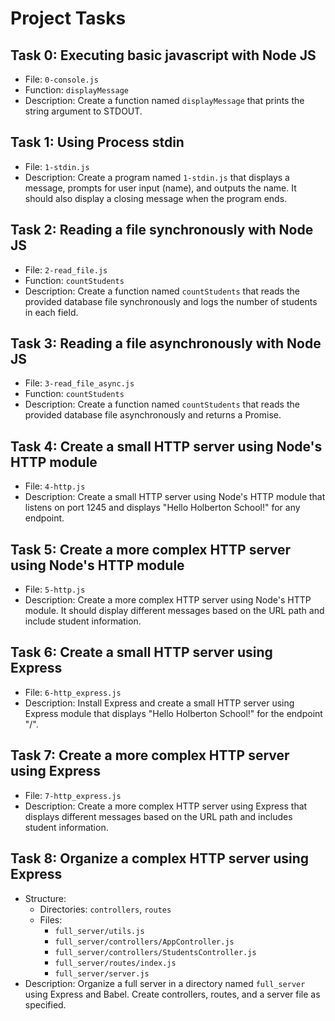 # Project Tasks

## Task 0: Executing basic javascript with Node JS

- File: `0-console.js`
- Function: `displayMessage`
- Description: Create a function named `displayMessage` that prints the string argument to STDOUT.

## Task 1: Using Process stdin

- File: `1-stdin.js`
- Description: Create a program named `1-stdin.js` that displays a message, prompts for user input (name), and outputs the name. It should also display a closing message when the program ends.

## Task 2: Reading a file synchronously with Node JS

- File: `2-read_file.js`
- Function: `countStudents`
- Description: Create a function named `countStudents` that reads the provided database file synchronously and logs the number of students in each field.

## Task 3: Reading a file asynchronously with Node JS

- File: `3-read_file_async.js`
- Function: `countStudents`
- Description: Create a function named `countStudents` that reads the provided database file asynchronously and returns a Promise.

## Task 4: Create a small HTTP server using Node's HTTP module

- File: `4-http.js`
- Description: Create a small HTTP server using Node's HTTP module that listens on port 1245 and displays "Hello Holberton School!" for any endpoint.

## Task 5: Create a more complex HTTP server using Node's HTTP module

- File: `5-http.js`
- Description: Create a more complex HTTP server using Node's HTTP module. It should display different messages based on the URL path and include student information.

## Task 6: Create a small HTTP server using Express

- File: `6-http_express.js`
- Description: Install Express and create a small HTTP server using Express module that displays "Hello Holberton School!" for the endpoint "/".

## Task 7: Create a more complex HTTP server using Express

- File: `7-http_express.js`
- Description: Create a more complex HTTP server using Express that displays different messages based on the URL path and includes student information.

## Task 8: Organize a complex HTTP server using Express

- Structure:
  - Directories: `controllers`, `routes`
  - Files: 
    - `full_server/utils.js`
    - `full_server/controllers/AppController.js`
    - `full_server/controllers/StudentsController.js`
    - `full_server/routes/index.js`
    - `full_server/server.js`
- Description: Organize a full server in a directory named `full_server` using Express and Babel. Create controllers, routes, and a server file as specified.
